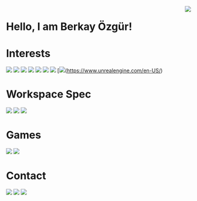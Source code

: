 <img align='right' src="https://github-readme-stats.vercel.app/api?username=brkyzgr&show_icons=true">



# Hello, I am Berkay Özgür! 

# Interests

[![](https://img.shields.io/badge/c%23%20-%23239120.svg?&style=for-the-badge&logo=c-sharp&logoColor=white)](https://docs.microsoft.com/tr-tr/dotnet/csharp/)
[![](https://img.shields.io/badge/python-%233776AB.svg?&style=for-the-badge&logo=python&logoColor=white)](https://www.python.org/)
![](https://img.shields.io/badge/html5%20-%23E34F26.svg?&style=for-the-badge&logo=html5&logoColor=white)
[![](https://img.shields.io/badge/django%20-%23092E20.svg?&style=for-the-badge&logo=django&logoColor=white)](www.djangoproject.com)
[![](https://img.shields.io/badge/MongoDB-%234ea94b.svg?&style=for-the-badge&logo=mongodb&logoColor=white)](www.mongodb.com)
[![](https://img.shields.io/badge/sqlite-%2307405e.svg?&style=for-the-badge&logo=sqlite&logoColor=white)](www.sqlite.org/index.html)
[![](https://img.shields.io/badge/unity%20-%23100000.svg?&style=for-the-badge&logo=unity&logoColor=white)](https://unity.com/)
[![](https://img.shields.io/badge/unreal%20engine%20-%23313131.svg?&style=for-the-badge&logo=unreal%20engine&logoColor=white)(https://www.unrealengine.com/en-US/)

# Workspace Spec 

![](https://img.shields.io/badge/windows-lenovo%20legion%20-%230078D6.svg?&style=for-the-badge&logo=windows&logoColor=white)
![](https://img.shields.io/badge/nvidia-gtx1650-%2376B900.svg?&style=for-the-badge&logo=nvidia&logoColor=white)
![](https://img.shields.io/badge/intel-core%20i7%20-%230071C5.svg?&style=for-the-badge&logo=intel&logoColor=white)

# Games

[![](https://img.shields.io/badge/Steam-%23000000.svg?&style=for-the-badge&logo=steam&logoColor=white)](https://steamcommunity.com/id/barberk)
[![](https://img.shields.io/badge/playstation-%23003791.svg?&style=for-the-badge&logo=playstation&logoColor=white)](https://my.playstation.com/profile/brkyzgr)

# Contact

[![](https://img.shields.io/badge/linkedin-%230077B5.svg?&style=for-the-badge&logo=linkedin&logoColor=white9)](https://www.linkedin.com/in/berkay-özgür-0a6027200)
[![](https://img.shields.io/badge/github-%23100000.svg?&style=for-the-badge&logo=github&logoColor=white)](https://github.com/brkyzgr)
[![](https://img.shields.io/badge/instagram-%23E4405F.svg?&style=for-the-badge&logo=instagram&logoColor=white)](https://www.instagram.com/berkay.ozgur/)
